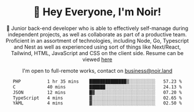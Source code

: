 <div align="center">

<h1 align="center">👋 Hey Everyone, I'm Noir! </h1>
  
<p>
  
 🎉 Junior back-end developer who is able to effectively self-manage during independent projects, as well as collaborate as part of a productive team. Proficient in an assortment of technologies, including Node, Go, Typescript and Nest as well as experienced using sort of things like Next/React, Tailwind, HTML, JavaScript and CSS on the client side. Resume can be viewed [here](https://cdn.noir.land/resume)

</p>
   
<p align="center">

  I'm open to full-remote works, contact on [business@noir.land](mailto:business@noir.land) 
 
 </p>
   

  
<!--START_SECTION:waka-->

```txt
PHP          1 hr 35 mins    ██████████████▒░░░░░░░░░░   57.23 %
C            40 mins         ██████░░░░░░░░░░░░░░░░░░░   24.13 %
JSON         12 mins         █▓░░░░░░░░░░░░░░░░░░░░░░░   07.20 %
TypeScript   4 mins          ▓░░░░░░░░░░░░░░░░░░░░░░░░   02.65 %
YAML         4 mins          ▓░░░░░░░░░░░░░░░░░░░░░░░░   02.50 %
```

<!--END_SECTION:waka-->

